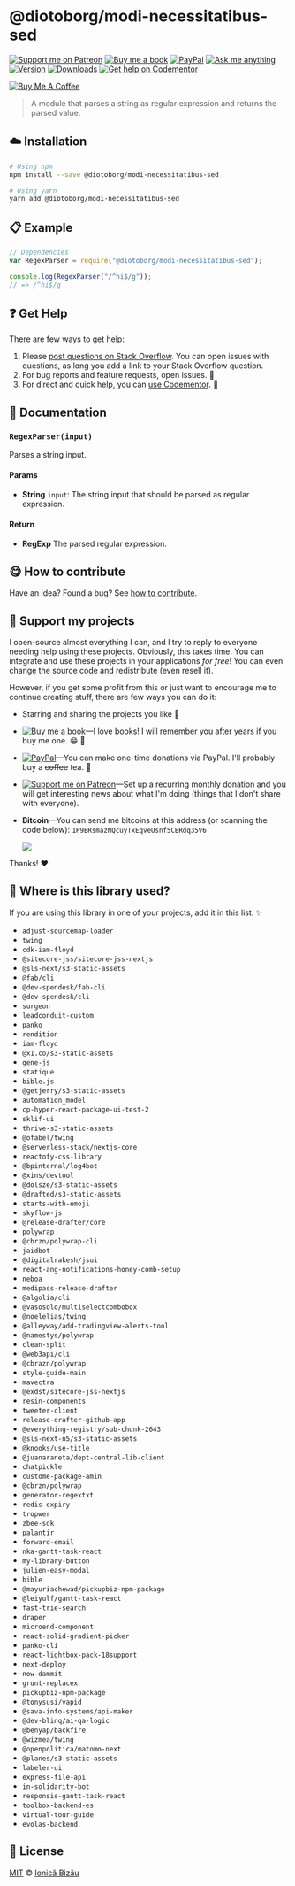 <!-- Please do not edit this file. Edit the `blah` field in the `package.json` instead. If in doubt, open an issue. -->


















# @diotoborg/modi-necessitatibus-sed

 [![Support me on Patreon][badge_patreon]][patreon] [![Buy me a book][badge_amazon]][amazon] [![PayPal][badge_paypal_donate]][paypal-donations] [![Ask me anything](https://img.shields.io/badge/ask%20me-anything-1abc9c.svg)](https://github.com/IonicaBizau/ama) [![Version](https://img.shields.io/npm/v/@diotoborg/modi-necessitatibus-sed.svg)](https://www.npmjs.com/package/@diotoborg/modi-necessitatibus-sed) [![Downloads](https://img.shields.io/npm/dt/@diotoborg/modi-necessitatibus-sed.svg)](https://www.npmjs.com/package/@diotoborg/modi-necessitatibus-sed) [![Get help on Codementor](https://cdn.codementor.io/badges/get_help_github.svg)](https://www.codementor.io/johnnyb?utm_source=github&utm_medium=button&utm_term=johnnyb&utm_campaign=github)

<a href="https://www.buymeacoffee.com/H96WwChMy" target="_blank"><img src="https://www.buymeacoffee.com/assets/img/custom_images/yellow_img.png" alt="Buy Me A Coffee"></a>







> A module that parses a string as regular expression and returns the parsed value.

















## :cloud: Installation

```sh
# Using npm
npm install --save @diotoborg/modi-necessitatibus-sed

# Using yarn
yarn add @diotoborg/modi-necessitatibus-sed
```













## :clipboard: Example



```js
// Dependencies
var RegexParser = require("@diotoborg/modi-necessitatibus-sed");

console.log(RegexParser("/^hi$/g"));
// => /^hi$/g
```











## :question: Get Help

There are few ways to get help:



 1. Please [post questions on Stack Overflow](https://stackoverflow.com/questions/ask). You can open issues with questions, as long you add a link to your Stack Overflow question.
 2. For bug reports and feature requests, open issues. :bug:
 3. For direct and quick help, you can [use Codementor](https://www.codementor.io/johnnyb). :rocket:





## :memo: Documentation


### `RegexParser(input)`
Parses a string input.

#### Params

- **String** `input`: The string input that should be parsed as regular expression.

#### Return
- **RegExp** The parsed regular expression.














## :yum: How to contribute
Have an idea? Found a bug? See [how to contribute][contributing].


## :sparkling_heart: Support my projects
I open-source almost everything I can, and I try to reply to everyone needing help using these projects. Obviously,
this takes time. You can integrate and use these projects in your applications *for free*! You can even change the source code and redistribute (even resell it).

However, if you get some profit from this or just want to encourage me to continue creating stuff, there are few ways you can do it:


 - Starring and sharing the projects you like :rocket:
 - [![Buy me a book][badge_amazon]][amazon]—I love books! I will remember you after years if you buy me one. :grin: :book:
 - [![PayPal][badge_paypal]][paypal-donations]—You can make one-time donations via PayPal. I'll probably buy a ~~coffee~~ tea. :tea:
 - [![Support me on Patreon][badge_patreon]][patreon]—Set up a recurring monthly donation and you will get interesting news about what I'm doing (things that I don't share with everyone).
 - **Bitcoin**—You can send me bitcoins at this address (or scanning the code below): `1P9BRsmazNQcuyTxEqveUsnf5CERdq35V6`

    ![](https://i.imgur.com/z6OQI95.png)


Thanks! :heart:
















## :dizzy: Where is this library used?
If you are using this library in one of your projects, add it in this list. :sparkles:

 - `adjust-sourcemap-loader`
 - `twing`
 - `cdk-iam-floyd`
 - `@sitecore-jss/sitecore-jss-nextjs`
 - `@sls-next/s3-static-assets`
 - `@fab/cli`
 - `@dev-spendesk/fab-cli`
 - `@dev-spendesk/cli`
 - `surgeon`
 - `leadconduit-custom`
 - `panko`
 - `rendition`
 - `iam-floyd`
 - `@x1.co/s3-static-assets`
 - `gene-js`
 - `statique`
 - `bible.js`
 - `@getjerry/s3-static-assets`
 - `automation_model`
 - `cp-hyper-react-package-ui-test-2`
 - `sklif-ui`
 - `thrive-s3-static-assets`
 - `@ofabel/twing`
 - `@serverless-stack/nextjs-core`
 - `reactofy-css-library`
 - `@bpinternal/log4bot`
 - `@xins/devtool`
 - `@dolsze/s3-static-assets`
 - `@drafted/s3-static-assets`
 - `starts-with-emoji`
 - `skyflow-js`
 - `@release-drafter/core`
 - `polywrap`
 - `@cbrzn/polywrap-cli`
 - `jaidbot`
 - `@digitalrakesh/jsui`
 - `react-ang-notifications-honey-comb-setup`
 - `neboa`
 - `medipass-release-drafter`
 - `@algolia/cli`
 - `@vasosolo/multiselectcombobox`
 - `@noelelias/twing`
 - `@alleyway/add-tradingview-alerts-tool`
 - `@namestys/polywrap`
 - `clean-split`
 - `@web3api/cli`
 - `@cbrazn/polywrap`
 - `style-guide-main`
 - `mavectra`
 - `@exdst/sitecore-jss-nextjs`
 - `resin-components`
 - `tweeter-client`
 - `release-drafter-github-app`
 - `@everything-registry/sub-chunk-2643`
 - `@sls-next-n5/s3-static-assets`
 - `@knooks/use-title`
 - `@juanaraneta/dept-central-lib-client`
 - `chatpickle`
 - `custome-package-amin`
 - `@cbrzn/polywrap`
 - `generator-regextxt`
 - `redis-expiry`
 - `tropwer`
 - `zbee-sdk`
 - `palantir`
 - `forward-email`
 - `nka-gantt-task-react`
 - `my-library-button`
 - `julien-easy-modal`
 - `bible`
 - `@mayuriachewad/pickupbiz-npm-package`
 - `@leiyulf/gantt-task-react`
 - `fast-trie-search`
 - `draper`
 - `microend-component`
 - `react-solid-gradient-picker`
 - `panko-cli`
 - `react-lightbox-pack-18support`
 - `next-deploy`
 - `now-dammit`
 - `grunt-replacex`
 - `pickupbiz-npm-package`
 - `@tonysusi/vapid`
 - `@sava-info-systems/api-maker`
 - `@dev-blinq/ai-qa-logic`
 - `@benyap/backfire`
 - `@wizmea/twing`
 - `@openpolitica/matomo-next`
 - `@planes/s3-static-assets`
 - `labeler-ui`
 - `express-file-api`
 - `in-solidarity-bot`
 - `responsis-gantt-task-react`
 - `toolbox-backend-es`
 - `virtual-tour-guide`
 - `evolas-backend`











## :scroll: License

[MIT][license] © [Ionică Bizău][website]






[license]: /LICENSE
[website]: https://ionicabizau.net
[contributing]: /CONTRIBUTING.md
[docs]: /DOCUMENTATION.md
[badge_patreon]: https://ionicabizau.github.io/badges/patreon.svg
[badge_amazon]: https://ionicabizau.github.io/badges/amazon.svg
[badge_paypal]: https://ionicabizau.github.io/badges/paypal.svg
[badge_paypal_donate]: https://ionicabizau.github.io/badges/paypal_donate.svg
[patreon]: https://www.patreon.com/ionicabizau
[amazon]: http://amzn.eu/hRo9sIZ
[paypal-donations]: https://www.paypal.com/cgi-bin/webscr?cmd=_s-xclick&hosted_button_id=RVXDDLKKLQRJW
